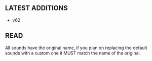 ## LATEST ADDITIONS
- v62

## READ
All sounds have the original name, if you plan on replacing the default sounds with a custom one it MUST match the name of the original.
